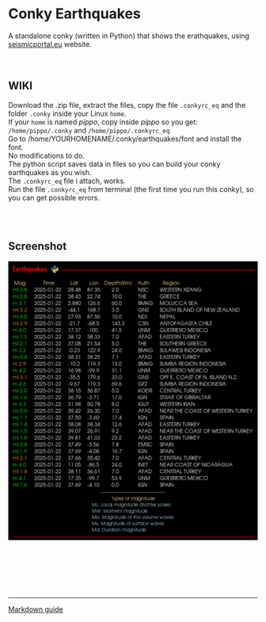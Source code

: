 # Conky Earthquakes
 
A standalone conky (written in Python) that shows the erathquakes, using [seismicportal.eu](https://www.seismicportal.eu/) website.<br>
<br>
<br>

## **WIKI**<br>

Download the .zip file, extract the files, copy the file `.conkyrc_eq` and the folder `.conky` inside your Linux `home`.<br>
If your `home` is named *pippo*, copy inside *pippo* so you get: `/home/pippo/.conky` and `/home/pippo/.conkyrc_eq`<br>
Go to /home/YOURHOMENAME/.conky/earthquakes/font and install the font.<br>
No modifications to do.
<br>
The python script saves data in files so you can build your conky earthquakes as you wish.<br>
The `.conkyrc_eq` file i attach, works.<br>
Run the file `.conkyrc_eq` from terminal (the first time you run this conky), so you can get possible errors. 




<br>
<br>

## Screenshot

![](https://github.com/TheHeadlessOfficial/earthquakes/blob/main/.conky/earthquakes/docs/screenshot.png)<br>

<br>
<br>
<br>
<br>
<br>

---
[Markdown guide](https://docs.github.com/en/get-started/writing-on-github/getting-started-with-writing-and-formatting-on-github/basic-writing-and-formatting-syntax)

